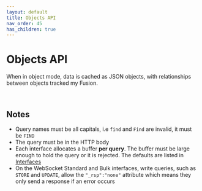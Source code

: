 ```yaml
---
layout: default
title: Objects API
nav_order: 45
has_children: true
---
```


# Objects API
When in object mode, data is cached as JSON objects, with relationships between objects tracked my Fusion.

<br/>

## Notes

- Query names must be all capitals, i.e `find` and `Find` are invalid, it must be `FIND`
- The query must be in the HTTP body
- Each interface allocates a buffer **per query**. The buffer must be large enough to hold the query or it is rejected. The defaults are listed in [Interfaces](interfaces.md)
- On the WebSocket Standard and Bulk interfaces, write queries, such as `STORE` and `UPDATE`, allow the `"_rsp":"none"` attribute which means they only send a response if an error occurs 

